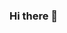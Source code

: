 ### Hi there 👋

<!--
**eya-98/eya-98** is a ✨ _special_ ✨ repository because its `README.md` (this file) appears on your GitHub profile.

Here are some ideas to get you started:

- 🔭 I’m currently working on ...
- 🌱 I’m currently learning ...
- 👯 I’m looking to collaborate on ...
- 🤔 I’m looking for help with ...
- 💬 Ask me about ...
hahahahaha
- 📫 How to reach me: ...
- 😄 Pronouns: ...
- ⚡ Fun fact: ...
-->
